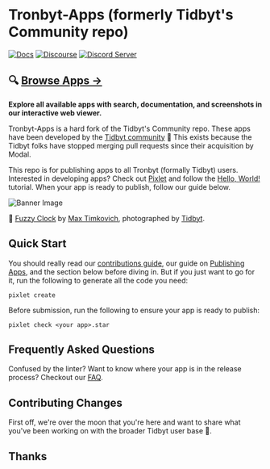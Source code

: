 # Tronbyt-Apps (formerly Tidbyt's Community repo)

[![Docs](https://img.shields.io/badge/docs-tidbyt.dev-blue?style=flat-square)](https://tidbyt.dev)
[![Discourse](https://img.shields.io/discourse/status?server=https%3A%2F%2Fdiscuss.tidbyt.com&style=flat-square)](https://discuss.tidbyt.com/)
[![Discord Server](https://img.shields.io/discord/928484660785336380?style=flat-square)](https://discord.gg/r45MXG4kZc)

## 🔍 [**Browse Apps →**](https://tronbyt.github.io/apps/app-viewer/)

**Explore all available apps with search, documentation, and screenshots in our interactive web viewer.**

Tronbyt-Apps is a hard fork of the Tidbyt's Community repo. These apps have been developed by the [Tidbyt community][3] 🚀
This exists because the Tidbyt folks have stopped merging pull requests since their acquisition by Modal.

This repo is for publishing apps to all Tronbyt (formally Tidbyt) users. Interested in developing apps? Check out [Pixlet][2] and follow the [Hello, World!][4] tutorial. When your app is ready to publish, follow our guide below.

![Banner Image](docs/assets/banner.jpg)

📸 [Fuzzy Clock](apps/fuzzyclock/fuzzy_clock.star) by [Max Timkovich][5], photographed by [Tidbyt][1].

## Quick Start

You should really read our [contributions guide](docs/CONTRIBUTING.md), our guide on [Publishing Apps][6], and the section below before diving in. But if you just want to go for it, run the following to generate all the code you need:

```
pixlet create
```

Before submission, run the following to ensure your app is ready to publish:

```
pixlet check <your app>.star
```

## Frequently Asked Questions

Confused by the linter? Want to know where your app is in the release process? Checkout our [FAQ](https://tidbyt.dev/docs/publish/FAQ).

## Contributing Changes

First off, we're over the moon that you're here and want to share what you've been working on with the broader Tidbyt user base 🎉.

## Thanks

[1]: https://tidbyt.com
[2]: https://github.com/tidbyt/pixlet
[3]: https://discuss.tidbyt.com/
[4]: https://github.com/tidbyt/pixlet#hello-world
[5]: https://github.com/mtimkovich
[6]: https://tidbyt.dev/docs/publish/publishing-apps
